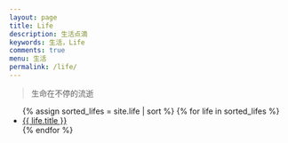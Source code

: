 ```yaml
---
layout: page
title: Life
description: 生活点滴
keywords: 生活，Life
comments: true
menu: 生活
permalink: /life/
---
```


> 生命在不停的流逝

<ul class="listing">
{% assign sorted_lifes = site.life | sort %}
{% for life in sorted_lifes %}
<li class="listing-item"><a href="{{ life.url }}">{{ life.title }}</a>
</li>
{% endfor %}
</ul>

